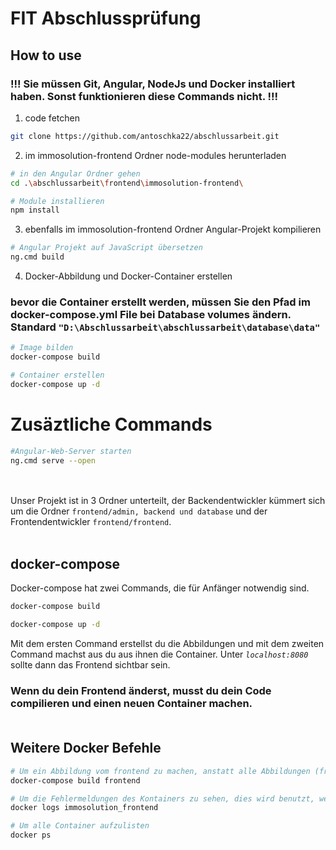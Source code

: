 # FIT Abschlussprüfung
## How to use

### !!! Sie müssen Git, Angular, NodeJs und Docker installiert haben. Sonst funktionieren diese Commands nicht. !!!

1. code fetchen
```bash
git clone https://github.com/antoschka22/abschlussarbeit.git
```

2. im immosolution-frontend Ordner node-modules herunterladen 
```bash
# in den Angular Ordner gehen
cd .\abschlussarbeit\frontend\immosolution-frontend\

# Module installieren
npm install
```

3. ebenfalls im immosolution-frontend Ordner Angular-Projekt kompilieren 
```bash
# Angular Projekt auf JavaScript übersetzen 
ng.cmd build
```

4. Docker-Abbildung und Docker-Container erstellen
### bevor die Container erstellt werden, müssen Sie den Pfad im docker-compose.yml File bei Database volumes ändern. Standard ``"D:\Abschlussarbeit\abschlussarbeit\database\data"``

```bash
# Image bilden
docker-compose build

# Container erstellen
docker-compose up -d
```
# Zusäztliche Commands
```bash
#Angular-Web-Server starten
ng.cmd serve --open
```


<br><br>
Unser Projekt ist in 3 Ordner unterteilt, der Backendentwickler kümmert sich um die Ordner ``frontend/admin, backend und database`` und der Frontendentwickler ``frontend/frontend``.<br><br>

## docker-compose 
Docker-compose hat zwei Commands, die für Anfänger notwendig sind.
```bash
docker-compose build

docker-compose up -d
```
Mit dem ersten Command erstellst du die Abbildungen und mit dem zweiten Command machst aus du aus ihnen die Container. Unter *``localhost:8080``* sollte dann das Frontend sichtbar sein.<br>
### Wenn du dein Frontend änderst, musst du dein Code compilieren und einen neuen Container machen.<br><br>
## Weitere Docker Befehle
```bash
# Um ein Abbildung vom frontend zu machen, anstatt alle Abbildungen (frontend, admin, backend, database)
docker-compose build frontend
```
```bash
# Um die Fehlermeldungen des Kontainers zu sehen, dies wird benutzt, wenn der Kontainer nicht starten kann
docker logs immosolution_frontend
```
```bash
# Um alle Container aufzulisten
docker ps
```